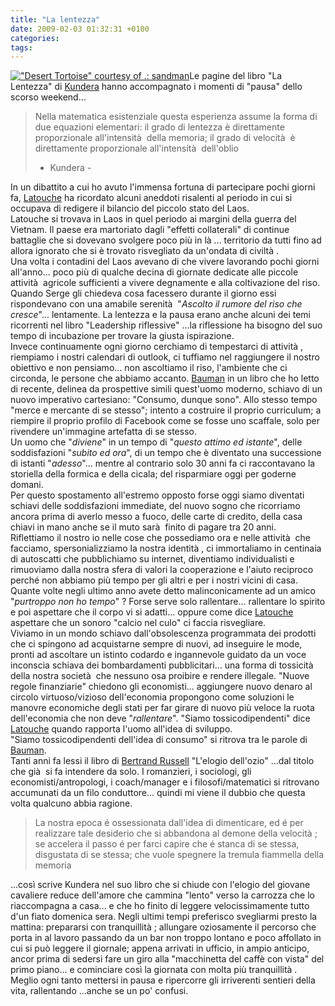 ```yaml
---
title: "La lentezza"
date: 2009-02-03 01:32:31 +0100
categories: 
tags: 
---
```


[!["Desert Tortoise" courtesy of .: sandman](/~brain/content/tortoise.jpg)](http://www.flickr.com/photos/dotdoubledot/2422647740/)Le pagine del libro "La Lentezza" di [Kundera](http://en.wikipedia.org/wiki/Milan_Kundera) hanno accompagnato i momenti di "pausa" dello scorso weekend...   
 

> Nella matematica esistenziale questa esperienza assume la forma di due equazioni elementari: il grado di lentezza è direttamente proporzionale all'intensità&nbsp; della memoria; il grado di velocità&nbsp; è direttamente proporzionale all'intensità&nbsp; dell'oblio   
> - Kundera -

 In un dibattito a cui ho avuto l'immensa fortuna di partecipare pochi giorni fa, [Latouche](http://en.wikipedia.org/wiki/Serge_Latouche) ha ricordato alcuni aneddoti risalenti al periodo in cui si occupava di redigere il bilancio del piccolo stato del Laos.  
 Latouche si trovava in Laos in quel periodo ai margini della guerra del Vietnam. Il paese era martoriato dagli "effetti collaterali" di continue battaglie che si dovevano svolgere poco più in là&nbsp;... territorio da tutti fino ad allora ignorato che si è trovato risvegliato da un'ondata di civiltà&nbsp;.  
 Una volta i contadini del Laos avevano di che vivere lavorando pochi giorni all'anno... poco più di qualche decina di giornate dedicate alle piccole attività&nbsp; agricole sufficienti a vivere degnamente e alla coltivazione del riso.  
 Quando Serge gli chiedeva cosa facessero durante il giorno essi rispondevano con una amabile serenità&nbsp; "_Ascolto il rumore del riso che cresce_"... lentamente. La lentezza e la pausa erano anche alcuni dei temi ricorrenti nel libro "Leadership riflessive" ...la riflessione ha bisogno del suo tempo di incubazione per trovare la giusta ispirazione.  
 Invece continuamente ogni giorno cerchiamo di tempestarci di attività&nbsp;, riempiamo i nostri calendari di outlook, ci tuffiamo nel raggiungere il nostro obiettivo e non pensiamo... non ascoltiamo il riso, l'ambiente che ci circonda, le persone che abbiamo accanto. [Bauman](http://en.wikipedia.org/wiki/Zygmunt_Bauman) in un libro che ho letto di recente, delinea da prospettive simili quest'uomo moderno, schiavo di un nuovo imperativo cartesiano: "Consumo, dunque sono". Allo stesso tempo "merce e mercante di se stesso"; intento a costruire il proprio curriculum; a riempire il proprio profilo di Facebook come se fosse uno scaffale, solo per rivendere un'immagine artefatta di se stesso.  
 Un uomo che "_diviene_" in un tempo di "_questo attimo ed istante_", delle soddisfazioni "_subito ed ora_", di un tempo che è diventato una successione di istanti "_adesso_"... mentre al contrario solo 30 anni fa ci raccontavano la storiella della formica e della cicala; del risparmiare oggi per goderne domani.  
 Per questo spostamento all'estremo opposto forse oggi siamo diventati schiavi delle soddisfazioni immediate, del nuovo sogno che ricorriamo ancora prima di averlo messo a fuoco, delle carte di credito, della casa chiavi in mano anche se il muto sarà&nbsp; finito di pagare tra 20 anni.  
 Riflettiamo il nostro io nelle cose che possediamo ora e nelle attività&nbsp; che facciamo, spersonializziamo la nostra identità&nbsp;, ci immortaliamo in centinaia di autoscatti che pubblichiamo su internet, diventiamo individualisti e rimuoviamo dalla nostra sfera di valori la cooperazione e l'aiuto reciproco perché non abbiamo più tempo per gli altri e per i nostri vicini di casa.  
 Quante volte negli ultimo anno avete detto malinconicamente ad un amico "_purtroppo non ho tempo_" ? Forse serve solo rallentare... rallentare lo spirito e poi aspettare che il corpo vi si adatti... oppure come dice [Latouche](http://en.wikipedia.org/wiki/Serge_Latouche) aspettare che un sonoro "calcio nel culo" ci faccia risvegliare.  
 Viviamo in un mondo schiavo dall'obsolescenza programmata dei prodotti che ci spingono ad acquistarne sempre di nuovi, ad inseguire le mode, pronti ad ascoltare un istinto codardo e ingannevole guidato da un voce inconscia schiava dei bombardamenti pubblicitari... una forma di tossicità&nbsp; della nostra società&nbsp; che nessuno osa proibire e rendere illegale. "Nuove regole finanziarie" chiedono gli economisti... aggiungere nuovo denaro al circolo virtuoso/vizioso dell'economia propongono come soluzioni le manovre economiche degli stati per far girare di nuovo più veloce la ruota dell'economia che non deve "_rallentare_". "Siamo tossicodipendenti" dice [Latouche](http://en.wikipedia.org/wiki/Serge_Latouche) quando rapporta l'uomo all'idea di sviluppo.  
 "Siamo tossicodipendenti dell'idea di consumo" si ritrova tra le parole di [Bauman](http://en.wikipedia.org/wiki/Zygmunt_Bauman).  
 Tanti anni fa lessi il libro di [Bertrand Russell](http://en.wikipedia.org/wiki/Bertrand_Russell) "L'elogio dell'ozio" ...dal titolo che già&nbsp; si fa intendere da solo. I romanzieri, i sociologi, gli economisti/antropologi, i coach/manager e i filosofi/matematici si ritrovano accumunati da un filo conduttore... quindi mi viene il dubbio che questa volta qualcuno abbia ragione. 

> La nostra epoca é ossessionata dall'idea di dimenticare, ed é per realizzare tale desiderio che si abbandona al demone della velocità&nbsp;; se accelera il passo é per farci capire che é stanca di se stessa, disgustata di se stessa; che vuole spegnere la tremula fiammella della memoria

 ...così scrive Kundera nel suo libro che si chiude con l'elogio del giovane cavaliere reduce dell'amore che cammina "lento" verso la carrozza che lo riaccompagna a casa... e che ho finito di leggere velocissimamente tutto d'un fiato domenica sera. Negli ultimi tempi preferisco svegliarmi presto la mattina: prepararsi con tranquillità&nbsp;; allungare oziosamente il percorso che porta in al lavoro passando da un bar non troppo lontano e poco affollato in cui si può leggere il giornale; appena arrivati in ufficio, in ampio anticipo, ancor prima di sedersi fare un giro alla "macchinetta del caffè con vista" del primo piano... e cominciare così la giornata con molta più tranquillità&nbsp;. Meglio ogni tanto mettersi in pausa e ripercorre gli irriverenti sentieri della vita, rallentando ...anche se un po' confusi.
